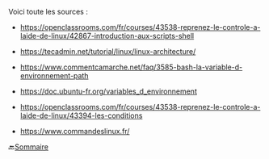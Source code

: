 Voici toute les sources :

 * https://openclassrooms.com/fr/courses/43538-reprenez-le-controle-a-laide-de-linux/42867-introduction-aux-scripts-shell
 
 * https://tecadmin.net/tutorial/linux/linux-architecture/
 
 * https://www.commentcamarche.net/faq/3585-bash-la-variable-d-environnement-path
 
 * https://doc.ubuntu-fr.org/variables_d_environnement
 
 * https://openclassrooms.com/fr/courses/43538-reprenez-le-controle-a-laide-de-linux/43394-les-conditions
 
 * https://www.commandeslinux.fr/
 
 
 :back:[Sommaire](https://github.com/nathymellal/SHELL/blob/main/README.md)
 
